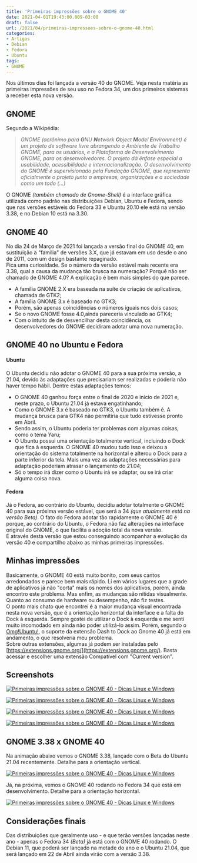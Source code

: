 ```yaml
---
title: 'Primeiras impressões sobre o GNOME 40'
date: 2021-04-01T19:43:00.009-03:00
draft: false
url: /2021/04/primeiras-impressoes-sobre-o-gnome-40.html
categories:
- Artigos
- Debian
- Fedora
- Ubuntu
tags: 
- GNOME
---
```


Nos últimos dias foi lançada a versão 40 do GNOME. Veja nesta matéria as primeiras impressões de seu uso no Fedora 34, um dos primeiros sistemas a receber esta nova versão.

<!--more--> 

## GNOME

Segundo a Wikipédia:  

> _GNOME (acrônimo para **G**NU **N**etwork **O**bject **M**odel **E**nvironment) é um projeto de software livre abrangendo o Ambiente de Trabalho GNOME, para os usuários, e a Plataforma de Desenvolvimento GNOME, para os desenvolvedores. O projeto dá ênfase especial a usabilidade, acessibilidade e internacionalização. O desenvolvimento do GNOME é supervisionado pela Fundação GNOME, que representa oficialmente o projeto junto a empresas, organizações e a sociedade como um todo (...)_

O GNOME _(também chamado de Gnome-Shell)_ é a interface gráfica utilizada como padrão nas distribuições Debian, Ubuntu e Fedora, sendo que nas versões estáveis do Fedora 33 e Ubuntu 20.10 ele está na versão 3.38, e no Debian 10 está na 3.30.  
  
## GNOME 40

No dia 24 de Março de 2021 foi lançada a versão final do GNOME 40, em sustituição à "família" de versões 3.X, que já estavam em uso desde o ano de 2011, com um design bastante repaginado.  
Fica uma curiosidade. Se o número da versão estável mais recente era 3.38, qual a causa da mudança tão brusca na numeração? Porquẽ não ser chamado de GNOME 4.0? A explicação é bem mais simples do que parece.  

*   A família GNOME 2.X era baseada na suíte de criação de aplicativos, chamada de GTK2;
*   A família GNOME 3.x é baseado no GTK3;
*   Porém, são apenas coincidências o números iguais nos dois casos;
*   Se o novo GNOME fosse 4.0,ainda pareceria vinculado ao GTK4;
*   Com o intuito de de desvencilhar desta coincidência, os desenvolvedores do GNOME decidiram adotar uma nova numeração.

## GNOME 40 no Ubuntu e Fedora

#### Ubuntu
  
O Ubuntu decidiu não adotar o GNOME 40 para a sua próxima versão, a 21.04, devido às adaptações que precisariam ser realizadas e ṕoderia não haver tempo hábil. Dentre estas adaptações temos:  

*   O GNOME 40 ganhou força entre o final de 2020 e início de 2021 e, neste prazo, o Ubuntu 21.04 já estava engatinhando;
*   Como o GNOME 3.x é baseado no GTK3, o Ubuntu também é. A mudança brusca para GTK4 não permitiria que tudo estivesse pronto em Abril.
*   Sendo assim, o Ubuntu poderia ter problemas com algumas coisas, como o tema Yaru;
*   O Ubuntu possui uma orientação totalmente vertical, incluindo o Dock que fica à esquerda. O GNOME 40 mudou tudo isso e deixou a orientação do sistema totalmente na horizontal e alterou o Dock para a parte inferior da tela. Mais uma vez as adaptações necessárias para adaptação poderiam atrasar o lançamento do 21.04;
*   Só o tempo irá dizer como o Ubuntu irá se adaptar, ou se irá criar alguma coisa nova.

#### Fedora

Já o Fedora, ao contrário do Ubuntu, decidiu adotar totalmente o GNOME 40 para sua próxima versão estável, que será a 34 _(que atualmente está na versão Beta)_. O fato do Fedora adotar tão rapidamente o GNOME 40 é porque, ao contrário do Ubuntu, o Fedora não faz alterações na interface original do GNOME, o que facilita a adoção total da nova versão.  
É através desta versão que estou conseguindo acompanhar a evolução da versão 40 e compartilho abaixo as minhas primeiras impressões.  
  
## Minhas impressões

Basicamente, o GNOME 40 está muito bonito, com seus cantos arredondados e parece bem mais rápido. Li em vários lugares que a grade de aplicativos já não "corta" mais os nomes dos aplicativos, porém, ainda encontro este problema. Mas enfim, as mudanças são nítidas visualmente. Quanto ao consumo de hardware ou desempenho, não fiz testes.  
O ponto mais chato que encontrei é a maior mudança visual encontrada nesta nova versão, que é a orientação horizontal da interface e a falta do Dock à esquerda. Sempre gostei de utilizar o Dock à esquerda e me senti muito incomodado em ainda não poder utilizá-lo assim. Porém, segundo o [Omg!Ubuntu!](https://www.omgubuntu.co.uk/2021/04/dash-to-dock-gnome-40-support), o suporte da extensão Dash to Dock ao Gnome 40 já está em andamento, o que resolveria meu problema.  
Sobre outras extensões, algumas já podem ser instaladas pelo [https://extensions.gnome.org/](https://extensions.gnome.org/). Basta acessar e escolher uma extensão Compatível com "Current version".  
  
## Screenshots

[![Primeiras impressões sobre o GNOME 40 - Dicas Linux e Windows](https://1.bp.blogspot.com/-G9TmcHnvqAY/YGY0fL1Xg8I/AAAAAAAAR9o/myXCxjJ8CJALjcKRaKadVV-VqpmNlC6oQCNcBGAsYHQ/s600/01.png "Primeiras impressões sobre o GNOME 40 - Dicas Linux e Windows")](https://1.bp.blogspot.com/-G9TmcHnvqAY/YGY0fL1Xg8I/AAAAAAAAR9o/myXCxjJ8CJALjcKRaKadVV-VqpmNlC6oQCNcBGAsYHQ/s1366/01.png)

[![Primeiras impressões sobre o GNOME 40 - Dicas Linux e Windows](https://1.bp.blogspot.com/-8h1yiY3llS4/YGY0fHNDpfI/AAAAAAAAR9s/Q9TYc3eVrUEtlPomdkT2Tr7wAqb9wZ0DwCNcBGAsYHQ/s600/02.png "Primeiras impressões sobre o GNOME 40 - Dicas Linux e Windows")](https://1.bp.blogspot.com/-8h1yiY3llS4/YGY0fHNDpfI/AAAAAAAAR9s/Q9TYc3eVrUEtlPomdkT2Tr7wAqb9wZ0DwCNcBGAsYHQ/s1366/02.png)

[![Primeiras impressões sobre o GNOME 40 - Dicas Linux e Windows](https://1.bp.blogspot.com/-1Z_LSQgUAiY/YGY0fPFku7I/AAAAAAAAR9k/2eILvNa8jJARwYXFKxAnrX0_kgZaSaS2ACNcBGAsYHQ/s600/03.png "Primeiras impressões sobre o GNOME 40 - Dicas Linux e Windows")](https://1.bp.blogspot.com/-1Z_LSQgUAiY/YGY0fPFku7I/AAAAAAAAR9k/2eILvNa8jJARwYXFKxAnrX0_kgZaSaS2ACNcBGAsYHQ/s1366/03.png)

[![Primeiras impressões sobre o GNOME 40 - Dicas Linux e Windows](https://1.bp.blogspot.com/-1w0_nCTX1H4/YGY0f0DV-LI/AAAAAAAAR90/f6K3hEOXFLAdrOLFD0ak_Ij-hsDeK7rbACNcBGAsYHQ/s600/04.png "Primeiras impressões sobre o GNOME 40 - Dicas Linux e Windows")](https://1.bp.blogspot.com/-1w0_nCTX1H4/YGY0f0DV-LI/AAAAAAAAR90/f6K3hEOXFLAdrOLFD0ak_Ij-hsDeK7rbACNcBGAsYHQ/s1366/04.png)

## GNOME 3.38 x GNOME 40

Na animação abaixo vemos o GNOME 3.38, lançado com o Beta do Ubuntu 21.04 recentemente. Detalhe para a orientação vertical.  

[![Primeiras impressões sobre o GNOME 40 - Dicas Linux e Windows](https://1.bp.blogspot.com/-DS7ceeYaB2w/YGY2Z8ccfWI/AAAAAAAAR-U/FMLSFqxgJagCgOmWpngQCzB6jIv_OhUTgCNcBGAsYHQ/s600/GNOME3.38.gif "Primeiras impressões sobre o GNOME 40 - Dicas Linux e Windows")](https://1.bp.blogspot.com/-DS7ceeYaB2w/YGY2Z8ccfWI/AAAAAAAAR-U/FMLSFqxgJagCgOmWpngQCzB6jIv_OhUTgCNcBGAsYHQ/s1306/GNOME3.38.gif)

Já, na próxima, vemos o GNOME 40 rodando no Fedora 34 que está em desenvolvimento. Detalhe para a orientação horizontal.  

[![Primeiras impressões sobre o GNOME 40 - Dicas Linux e Windows](https://1.bp.blogspot.com/-QULk4adoG34/YGY0qDvlyNI/AAAAAAAAR98/5jijbPUji7gJz_U_pNf7DmlVoEXgECwqACNcBGAsYHQ/s600/GNOME40.gif "Primeiras impressões sobre o GNOME 40 - Dicas Linux e Windows")](https://1.bp.blogspot.com/-QULk4adoG34/YGY0qDvlyNI/AAAAAAAAR98/5jijbPUji7gJz_U_pNf7DmlVoEXgECwqACNcBGAsYHQ/s1306/GNOME40.gif)

## Considerações finais
  
Das distribuições que geralmente uso - e que terão versões lançadas neste ano - apenas o Fedora 34 _(Beta)_ já está com o GNOME 40 rodando. O Debian 11, que poderá ser lançado na metade do ano e o Ubuntu 21.04, que será lançado em 22 de Abril ainda virão com a versão 3.38.
